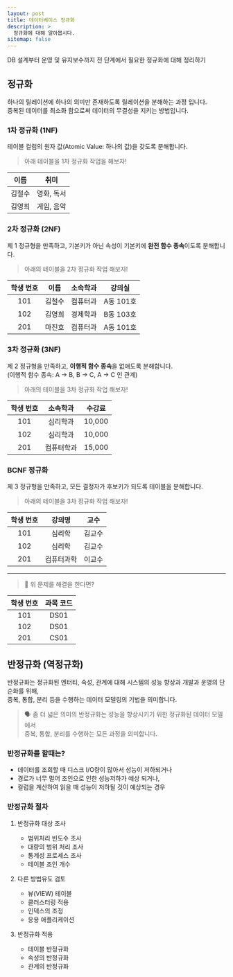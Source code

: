 ```yaml
---
layout: post
title: 데이터베이스 정규화
description: >
  정규화에 대해 알아봅시다.
sitemap: false
---
```


DB 설계부터 운영 및 유지보수까지 전 단계에서 필요한 정규화에 대해 정리하기

## 정규화

하나의 릴레이션에 하나의 의미만 존재하도록 릴레이션을 분해하는 과정 입니다.
<br>중복된 데이터를 최소화 함으로써 데이터의 무결성을 지키는 방법입니다.

### 1차 정규화 (1NF)

테이블 컬럼의 원자 값(Atomic Value: 하나의 값)을 갖도록 분해합니다.

> 아래 테이블을 1차 정규화 작업을 해보자!

|  이름  |    취미    |
| :----: | :--------: |
| 김철수 | 영화, 독서 |
| 김영희 | 게임, 음악 |

### 2차 정규화 (2NF)

제 1 정규형을 만족하고, 기본키가 아닌 속성이 기본키에 **완전 함수 종속**이도록 분해합니다.

> 아래의 테이블을 2차 정규화 작업 해보자!

| 학생 번호 |  이름  | 소속학과 |  강의실   |
| :-------: | :----: | :------: | :-------: |
|    101    | 김철수 | 컴퓨터과 | A동 101호 |
|    102    | 김영희 | 경제학과 | B동 103호 |
|    201    | 마진호 | 컴퓨터과 | A동 101호 |

### 3차 정규화 (3NF)

제 2 정규형을 만족하고, **이행적 함수 종속**을 없애도록 분해합니다.
<br>(이행적 함수 종속: A → B, B → C, A → C 인 관계)

> 아래의 테이블을 3차 정규화 작업 해보자!

| 학생 번호 |  소속학과  | 수강료 |
| :-------: | :--------: | :----: |
|    101    |  심리학과  | 10,000 |
|    102    |  심리학과  | 10,000 |
|    201    | 컴퓨터학과 | 15,000 |

### BCNF 정규화

제 3 정규형을 만족하고, 모든 결정자가 후보키가 되도록 테이블을 분해합니다.

> 아래의 테이블을 3차 정규화 작업 해보자!

| 학생 번호 |   강의명   |  교수  |
| :-------: | :--------: | :----: |
|    101    |   심리학   | 김교수 |
|    102    |   심리학   | 김교수 |
|    201    | 컴퓨터과학 | 이교수 |

---

> 🥸 위 문제를 해결을 한다면?

| 학생 번호 | 과목 코드 |
| :-------: | :-------: |
|    101    |   DS01    |
|    102    |   DS01    |
|    201    |   CS01    |

## 반정규화 (역정규화)

반정규화는 정규화된 엔터티, 속성, 관계에 대해 시스템의 성능 향상과 개발과 운영의 단순화를 위해,
<br>중복, 통합, 분리 등을 수행하는 데이터 모델링의 기법을 의미합니다.

> 🗣️ 좀 더 넓은 의미의 반정규화는 성능을 향상시키기 위한 정규화된 데이터 모델에서
> <br>중복, 통합, 분리를 수행하는 모든 과정을 의미합니다.

### 반정규화를 할때는?

- 데이터를 조회할 때 디스크 I/O량이 많아서 성능이 저하되거나
- 경로가 너무 멀어 조인으로 인한 성능저하가 예상 되거나,
- 컬럼을 계산하여 읽을 때 성능이 저하될 것이 예상되는 경우

### 반정규화 절차

1. 반정규화 대상 조사

   - 범위처리 빈도수 조사
   - 대량의 범위 처리 조사
   - 통계성 프로세스 조사
   - 테이블 조인 개수

2. 다른 방법유도 검토

   - 뷰(VIEW) 테이블
   - 클러스터링 적용
   - 인덱스의 조정
   - 응용 애플리케이션

3. 반정규화 적용

   - 테이블 반정규화
   - 속성의 반정규화
   - 관계의 반정규화
